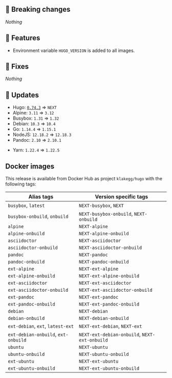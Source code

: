 ## :loudspeaker: Breaking changes

*Nothing*

<!-- 0.75.0 or later:
* Tag aliases `ext-nodejs` and `[version]-ext-nodejs` are not longer created as they as simply aliases pointing to `ext-alpine` and `[version]-ext-alpine`.
-->


## :tada: Features

* Environment variable `HUGO_VERSION` is added to all images.


## :bug: Fixes

*Nothing*


## :heartbeat: Updates

* Hugo: [`0.74.3`](https://github.com/klakegg/docker-hugo/releases/tag/0.74.3) => `NEXT`
* Alpine: `3.11` => `3.12`
* Busybox: `1.31` => `1.32`
* Debian: `10.3` => `10.4`
* Go: `1.14.4` => `1.15.1`
* NodeJS: `12.18.2` => `12.18.3`
* Pandoc: `2.10` => `2.10.1`
<!-- * Ubuntu: `18.04` => `20.04` -->
* Yarn: `1.22.4` => `1.22.5`


## Docker images

This release is available from Docker Hub as project `klakegg/hugo` with the following tags:

| Alias tags                   | Version specific tags                      |
| ---------------------------- | ------------------------------------------ |
| `busybox`, `latest`          | `NEXT-busybox`, `NEXT`                 |
| `busybox-onbuild`, `onbuild` | `NEXT-busybox-onbuild`, `NEXT-onbuild` |
| `alpine`                     | `NEXT-alpine`                            |
| `alpine-onbuild`             | `NEXT-alpine-onbuild`                    |
| `asciidoctor`                | `NEXT-asciidoctor`                       |
| `asciidoctor-onbuild`        | `NEXT-asciidoctor-onbuild`               |
| `pandoc`                     | `NEXT-pandoc`                            |
| `pandoc-onbuild`             | `NEXT-pandoc-onbuild`                    |
| `ext-alpine`                 | `NEXT-ext-alpine`                        |
| `ext-alpine-onbuild`         | `NEXT-ext-alpine-onbuild`                |
| `ext-asciidoctor`            | `NEXT-ext-asciidoctor`                   |
| `ext-asciidoctor-onbuild`    | `NEXT-ext-asciidoctor-onbuild`           |
| `ext-pandoc`                 | `NEXT-ext-pandoc`                        |
| `ext-pandoc-onbuild`         | `NEXT-ext-pandoc-onbuild`                |
| `debian`                     | `NEXT-debian`                            |
| `debian-onbuild`             | `NEXT-debian-onbuild`                    |
| `ext-debian`, `ext`, `latest-ext` | `NEXT-ext-debian`, `NEXT-ext`     |
| `ext-debian-onbuild`, `ext-onbuild` | `NEXT-ext-debian-onbuild`, `NEXT-ext-onbuild` |
| `ubuntu`                     | `NEXT-ubuntu`                            |
| `ubuntu-onbuild`             | `NEXT-ubuntu-onbuild`                    |
| `ext-ubuntu`                 | `NEXT-ext-ubuntu`                        |
| `ext-ubuntu-onbuild`         | `NEXT-ext-ubuntu-onbuild`                |
